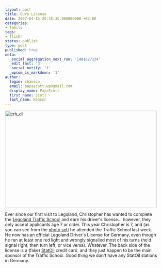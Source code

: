 ```yaml
---
layout: post
title: Euro License
date: 2007-04-15 20:48:35.000000000 +02:00
categories:
- family
tags:
- flickr
status: publish
type: post
published: true
meta:
  _social_aggregation_next_run: '1401627134'
  _edit_last: '3'
  _social_notify: '1'
  _wpcom_is_markdown: '1'
author:
  login: shanson
  email: papascott-wp@gmail.com
  display_name: PapaScott
  first_name: Scott
  last_name: Hanson
---
```

<p><a href="http://www.flickr.com/photos/papascott/460259550/" title="Photo Sharing"><img src="https://farm1.static.flickr.com/170/460259550_e8c56ab98f.jpg" width="500" height="319" alt="crh_dl" /></a></p>
<p>Ever since our first visit to Legoland, Christopher has wanted to complete the <a href="http://www.legoland.dk/LEGOLAND/rides/miniland.htm?view=Browse&amp;lc=en&amp;spotguid=%7B43085DDA-527A-4DC9-BCF6-F51D423DBD83%7D">Legoland Traffic School</a> and earn his driver's license... however, they only accept applicants age 7 or older. This year Christopher is 7, and (as you can see from the <a href="http://flickr.com/photos/papascott/sets/72157600058152348/">photo set</a>) he attended the Traffic School last week. He now has an official Legoland Driver's License for Germany, even though he ran at least one red light and wrongly signalled most of his turns (he'd signal right, then turn left, or vice versa). Whatever. The back side of the license is a (fake) <a href="http://www.statoil.com/">StatOil</a> credit card, and they just happen to be the main sponsor of the Traffic School. Good thing we don't have any StatOil stations in Germany.</p>

